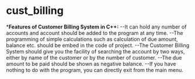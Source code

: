 cust_billing
============
***Features of Customer Billing System in C++:**
--It can hold any number of accounts and account should be added to the program at any time.
--The programming of simple calculations such as calculation of due amount, balance etc. should be embed in the code of project.
--The Customer Billing System should give you the facility of searching the account by two ways, either by name of the customer or by the number of customer.
--The due amount to be paid should be shown as negative balance.
--If you have nothing to do with the program, you can directly exit from the main menu.
